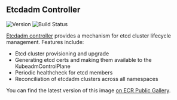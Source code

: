 ## **Etcdadm Controller**
![Version](https://img.shields.io/badge/version-v1.0.6-rc1-blue)
![Build Status](https://codebuild.us-west-2.amazonaws.com/badges?uuid=eyJlbmNyeXB0ZWREYXRhIjoiUTM2ZGs4R0p2QVVLamxqeW4zWEtPZkI0SXJXcVZGbXNyM3dEZXZTOUYyYUNmdXBmRm14a3NvcTBDMjZvWWFWU2I3RkEzSFVudVhRYWNQZGFuTWdJaWNnPSIsIml2UGFyYW1ldGVyU3BlYyI6IlN1UDBjNGlNbjg0RUxNcXMiLCJtYXRlcmlhbFNldFNlcmlhbCI6MX0%3D&branch=main)

[Etcdadm controller](https://github.com/aws/etcdadm-controller) provides a mechanism for etcd cluster lifecycle management. Features include:
* Etcd cluster provisioning and upgrade
* Generating etcd certs and making them available to the KubeadmControlPlane
* Periodic healthcheck for etcd members
* Reconciliation of etcdadm clusters across all namespaces

You can find the latest version of this image [on ECR Public Gallery](https://gallery.ecr.aws/eks-anywhere/aws/etcdadm-controller).
